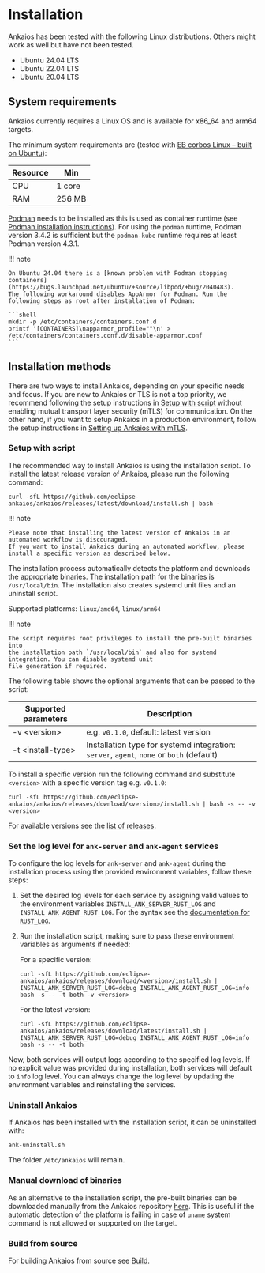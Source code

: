 # Installation

Ankaios has been tested with the following Linux distributions. Others might
work as well but have not been tested.

* Ubuntu 24.04 LTS
* Ubuntu 22.04 LTS
* Ubuntu 20.04 LTS

## System requirements

Ankaios currently requires a Linux OS and is available for x86_64 and arm64
targets.

The minimum system requirements are (tested with [EB corbos Linux – built on Ubuntu](https://www.elektrobit.com/products/ecu/eb-corbos/linux/)):

| Resource | Min     |
| -------- | ------- |
| CPU      | 1 core  |
| RAM      | 256 MB  |

[Podman](https://podman.io) needs to be installed as this is used as
container runtime
(see [Podman installation instructions](https://podman.io/docs/installation)).
For using the `podman` runtime, Podman version 3.4.2 is sufficient but the
`podman-kube` runtime requires at least Podman version 4.3.1.

!!! note

    On Ubuntu 24.04 there is a [known problem with Podman stopping containers](https://bugs.launchpad.net/ubuntu/+source/libpod/+bug/2040483).
    The following workaround disables AppArmor for Podman. Run the following steps as root after installation of Podman:

    ```shell
    mkdir -p /etc/containers/containers.conf.d
    printf '[CONTAINERS]\napparmor_profile=""\n' > /etc/containers/containers.conf.d/disable-apparmor.conf
    ```

## Installation methods

There are two ways to install Ankaios, depending on your specific needs and focus. If you are new to Ankaios or TLS is not a top priority, we recommend following the setup instructions in [Setup with script](#setup-with-script) without enabling mutual transport layer security (mTLS) for communication. On the other hand, if you want to setup Ankaios in a production environment, follow the setup instructions in [Setting up Ankaios with mTLS](mtls-setup.md).

### Setup with script

The recommended way to install Ankaios is using the installation script.
To install the latest release version of Ankaios, please run the following command:

```shell
curl -sfL https://github.com/eclipse-ankaios/ankaios/releases/latest/download/install.sh | bash -
```

!!! note

    Please note that installing the latest version of Ankaios in an automated workflow is discouraged.
    If you want to install Ankaios during an automated workflow, please install a specific version as described below.

The installation process automatically detects the platform and downloads the appropriate binaries.
The installation path for the binaries is `/usr/local/bin`.
The installation also creates systemd unit files and an uninstall script.

Supported platforms: `linux/amd64`, `linux/arm64`

!!! note

    The script requires root privileges to install the pre-built binaries into
    the installation path `/usr/local/bin` and also for systemd
    integration. You can disable systemd unit
    file generation if required.

The following table shows the optional arguments that can be passed to the script:

| Supported parameters | Description |
| --- | --- |
| -v <version\> | e.g. `v0.1.0`, default: latest version |
| -t <install-type\> | Installation type for systemd integration: `server`, `agent`, `none` or `both` (default) |

To install a specific version run the following command and substitute `<version>` with a specific version tag e.g. `v0.1.0`:

```shell
curl -sfL https://github.com/eclipse-ankaios/ankaios/releases/download/<version>/install.sh | bash -s -- -v <version>
```

For available versions see the [list of releases](https://github.com/eclipse-ankaios/ankaios/tags).

### Set the log level for `ank-server` and `ank-agent` services

To configure the log levels for `ank-server` and `ank-agent` during the installation process using the provided environment variables, follow these steps:

1. Set the desired log levels for each service by assigning valid values to the environment variables `INSTALL_ANK_SERVER_RUST_LOG` and `INSTALL_ANK_AGENT_RUST_LOG`. For the syntax see the [documentation for `RUST_LOG`](https://docs.rs/env_logger/latest/env_logger/#enabling-logging).

2. Run the installation script, making sure to pass these environment variables as arguments if needed:

    For a specific version:

    ```shell
    curl -sfL https://github.com/eclipse-ankaios/ankaios/releases/download/<version>/install.sh | INSTALL_ANK_SERVER_RUST_LOG=debug INSTALL_ANK_AGENT_RUST_LOG=info bash -s -- -t both -v <version>
    ```

    For the latest version:

    ```shell
    curl -sfL https://github.com/eclipse-ankaios/ankaios/releases/download/latest/install.sh | INSTALL_ANK_SERVER_RUST_LOG=debug INSTALL_ANK_AGENT_RUST_LOG=info bash -s -- -t both
    ```

Now, both services will output logs according to the specified log levels. If no explicit value was provided during installation, both services will default to `info` log level. You can always change the log level by updating the environment variables and reinstalling the services.

### Uninstall Ankaios

If Ankaios has been installed with the installation script, it can be uninstalled with:

```shell
ank-uninstall.sh
```

The folder `/etc/ankaios` will remain.

### Manual download of binaries

As an alternative to the installation script, the pre-built binaries can be downloaded manually from the Ankaios repository [here](https://github.com/eclipse-ankaios/ankaios/releases).
This is useful if the automatic detection of the platform is failing in case of `uname` system command is not allowed or supported on the target.

### Build from source

For building Ankaios from source see [Build](../development/build.md).

